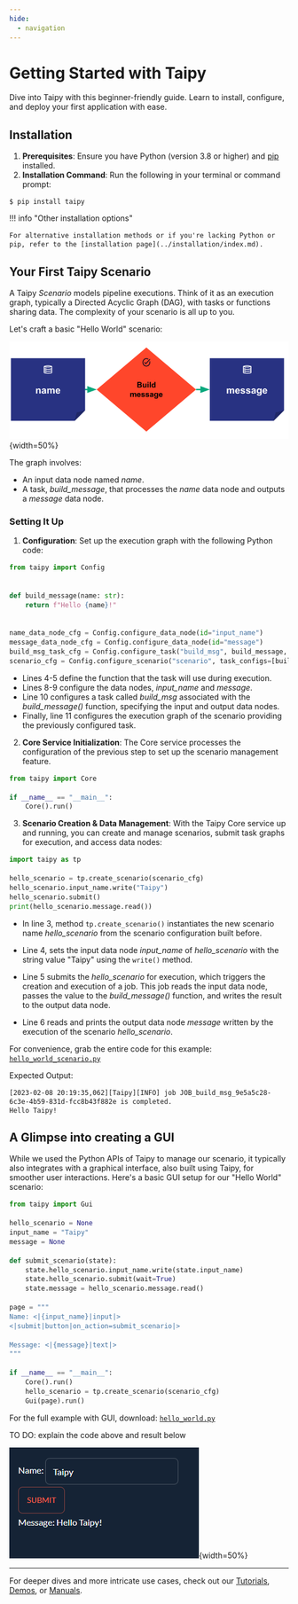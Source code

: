 ```yaml
---
hide:
  - navigation
---
```


# Getting Started with Taipy

Dive into Taipy with this beginner-friendly guide. Learn to install, configure, and deploy your first application with ease.

## Installation

1. **Prerequisites**: Ensure you have Python (version 3.8 or higher) and [pip](https://pip.pypa.io) installed.
2. **Installation Command**: Run the following in your terminal or command prompt:
``` console
$ pip install taipy
```

!!! info "Other installation options"

    For alternative installation methods or if you're lacking Python or pip, refer to the [installation page](../installation/index.md).

## Your First Taipy Scenario

A Taipy *Scenario* models pipeline executions. Think of it as an execution graph, typically a Directed Acyclic Graph (DAG), with tasks or functions sharing data. The complexity of your scenario is all up to you.

Let's craft a basic "Hello World" scenario:

![Hello World Example](hello_world.svg){width=50%}

The graph involves:
- An input data node named *name*.
- A task, *build_message*, that processes the *name* data node and outputs a *message* data node.

### Setting It Up

1. **Configuration**: Set up the execution graph with the following Python code:

```python linenums="1"
from taipy import Config


def build_message(name: str):
    return f"Hello {name}!"


name_data_node_cfg = Config.configure_data_node(id="input_name")
message_data_node_cfg = Config.configure_data_node(id="message")
build_msg_task_cfg = Config.configure_task("build_msg", build_message, name_data_node_cfg, message_data_node_cfg)
scenario_cfg = Config.configure_scenario("scenario", task_configs=[build_msg_task_cfg])
```

- Lines 4-5 define the function that the task will use during execution.
- Lines 8-9 configure the data nodes, *input_name* and *message*.
- Line 10 configures a task called *build_msg* associated with the *build_message()*
  function, specifying the input and output data nodes.
- Finally, line 11 configures the execution graph of the scenario providing 
  the previously configured task.

2. **Core Service Initialization**: The Core service processes the configuration of the previous step to set up the scenario management feature.

```python linenums="1"
from taipy import Core

if __name__ == "__main__":
    Core().run()
```

3. **Scenario Creation & Data Management**: With the Taipy Core service up and running, you can create and manage scenarios, submit task graphs for execution, and access data nodes:

```python linenums="1"
import taipy as tp

hello_scenario = tp.create_scenario(scenario_cfg)
hello_scenario.input_name.write("Taipy")
hello_scenario.submit()
print(hello_scenario.message.read())
```

- In line 3, method `tp.create_scenario()` instantiates the new scenario name *hello_scenario* 
from the scenario configuration built before.

- Line 4, sets the input data node *input_name* of *hello_scenario* with the string value "Taipy" 
using the `write()` method.

- Line 5 submits the *hello_scenario* for execution, which triggers the creation and execution of 
a job. This job reads the input data node, passes the value to the *build_message()* function, 
and writes the result to the output data node.

- Line 6 reads and prints the output data node *message* written by the execution of the scenario 
*hello_scenario*.

For convenience, grab the entire code for this example:
<a href="./hello_world_scenario.py" download>`hello_world_scenario.py`</a>

Expected Output:
``` console
[2023-02-08 20:19:35,062][Taipy][INFO] job JOB_build_msg_9e5a5c28-6c3e-4b59-831d-fcc8b43f882e is completed.
Hello Taipy!
```

## A Glimpse into creating a GUI

While we used the Python APIs of Taipy to manage our scenario, it typically also integrates with a graphical interface, also built using Taipy, for smoother user interactions. Here's a basic GUI setup for our "Hello World" scenario:

```python
from taipy import Gui

hello_scenario = None
input_name = "Taipy"
message = None

def submit_scenario(state):
    state.hello_scenario.input_name.write(state.input_name)
    state.hello_scenario.submit(wait=True)
    state.message = hello_scenario.message.read()

page = """
Name: <|{input_name}|input|>
<|submit|button|on_action=submit_scenario|>

Message: <|{message}|text|>
"""

if __name__ == "__main__":
    Core().run()
    hello_scenario = tp.create_scenario(scenario_cfg)
    Gui(page).run()
```

For the full example with GUI, download:
<a href="./hello_world.py" download>`hello_world.py`</a>

TO DO: explain the code above and result below

![GUI Result](result.png){width=50%}


---

For deeper dives and more intricate use cases, check out our [Tutorials](../tutorials/index.md), [Demos](../demos/index.md), or [Manuals](../manuals/index.md).